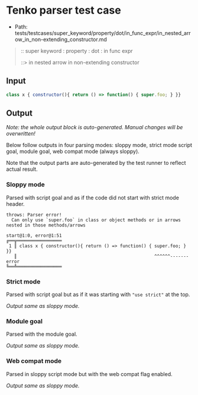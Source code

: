 # Tenko parser test case

- Path: tests/testcases/super_keyword/property/dot/in_func_expr/in_nested_arrow_in_non-extending_constructor.md

> :: super keyword : property : dot : in func expr
>
> ::> in nested arrow in non-extending constructor

## Input

`````js
class x { constructor(){ return () => function() { super.foo; } }}
`````

## Output

_Note: the whole output block is auto-generated. Manual changes will be overwritten!_

Below follow outputs in four parsing modes: sloppy mode, strict mode script goal, module goal, web compat mode (always sloppy).

Note that the output parts are auto-generated by the test runner to reflect actual result.

### Sloppy mode

Parsed with script goal and as if the code did not start with strict mode header.

`````
throws: Parser error!
  Can only use `super.foo` in class or object methods or in arrows nested in those methods/arrows

start@1:0, error@1:51
╔══╦═════════════════
 1 ║ class x { constructor(){ return () => function() { super.foo; } }}
   ║                                                    ^^^^^^------- error
╚══╩═════════════════

`````

### Strict mode

Parsed with script goal but as if it was starting with `"use strict"` at the top.

_Output same as sloppy mode._

### Module goal

Parsed with the module goal.

_Output same as sloppy mode._

### Web compat mode

Parsed in sloppy script mode but with the web compat flag enabled.

_Output same as sloppy mode._
